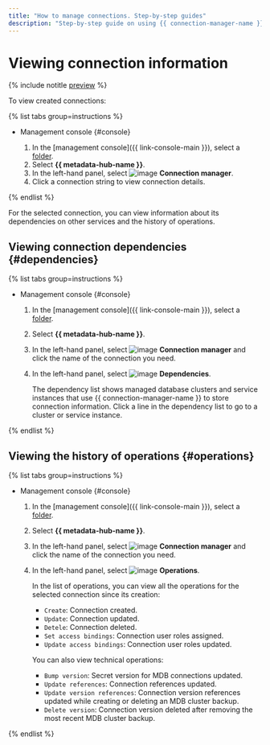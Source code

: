 ```yaml
---
title: "How to manage connections. Step-by-step guides"
description: "Step-by-step guide on using {{ connection-manager-name }} in {{ yandex-cloud }}. In this tutorial, you will learn how to view connections."
---
```


# Viewing connection information

{% include notitle [preview](../../_includes/note-preview.md) %}

To view created connections:

{% list tabs group=instructions %}

- Management console {#console}

  1. In the [management console]({{ link-console-main }}), select a [folder](../../resource-manager/concepts/resources-hierarchy.md#folder).
  1. Select **{{ metadata-hub-name }}**.
  1. In the left-hand panel, select ![image](../../_assets/console-icons/plug-connection.svg) **Connection manager**.
  1. Click a connection string to view connection details.

{% endlist %}

For the selected connection, you can view information about its dependencies on other services and the history of operations.

## Viewing connection dependencies {#dependencies}

{% list tabs group=instructions %}

- Management console {#console}

  1. In the [management console]({{ link-console-main }}), select a [folder](../../resource-manager/concepts/resources-hierarchy.md#folder).
  1. Select **{{ metadata-hub-name }}**.
  1. In the left-hand panel, select ![image](../../_assets/console-icons/plug-connection.svg) **Connection manager** and click the name of the connection you need.
  1. In the left-hand panel, select ![image](../../_assets/console-icons/nodes-right.svg) **Dependencies**.

     The dependency list shows managed database clusters and service instances that use {{ connection-manager-name }} to store connection information. Click a line in the dependency list to go to a cluster or service instance.

{% endlist %}

## Viewing the history of operations {#operations}

{% list tabs group=instructions %}

- Management console {#console}

  1. In the [management console]({{ link-console-main }}), select a [folder](../../resource-manager/concepts/resources-hierarchy.md#folder).
  1. Select **{{ metadata-hub-name }}**.
  1. In the left-hand panel, select ![image](../../_assets/console-icons/plug-connection.svg) **Connection manager** and click the name of the connection you need.
  1. In the left-hand panel, select ![image](../../_assets/console-icons/list-check.svg) **Operations**.

     In the list of operations, you can view all the operations for the selected connection since its creation:

     * `Create`: Connection created.
     * `Update`: Connection updated.
     * `Detele`: Connection deleted.
     * `Set access bindings`: Connection user roles assigned.
     * `Update access bindings`: Connection user roles updated.

     You can also view technical operations:

     * `Bump version`: Secret version for MDB connections updated.
     * `Update references`: Connection references updated.
     * `Update version references`: Connection version references updated while creating or deleting an MDB cluster backup.
     * `Delete version`: Connection version deleted after removing the most recent MDB cluster backup.

{% endlist %}
